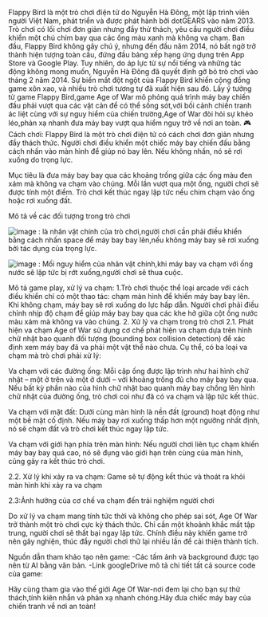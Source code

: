 Flappy Bird là một trò chơi điện tử do Nguyễn Hà Đông, một lập trình viên người Việt Nam, phát triển và được phát hành bởi dotGEARS vào năm 2013. Trò chơi có lối chơi đơn giản nhưng đầy thử thách, yêu cầu người chơi điều khiển một chú chim bay qua các ống màu xanh mà không va chạm. Ban đầu, Flappy Bird không gây chú ý, nhưng đến đầu năm 2014, nó bất ngờ trở thành hiện tượng toàn cầu, đứng đầu bảng xếp hạng ứng dụng trên App Store và Google Play. Tuy nhiên, do áp lực từ sự nổi tiếng và những tác động không mong muốn, Nguyễn Hà Đông đã quyết định gỡ bỏ trò chơi vào tháng 2 năm 2014. Sự biến mất đột ngột của Flappy Bird khiến cộng đồng game xôn xao, và nhiều trò chơi tương tự đã xuất hiện sau đó.
Lấy ý tưởng từ game Flappy Bird,game Age of War mô phỏng quá trình máy bay chiến đấu phải vượt qua các vật cản để có thể sống sót,với bối cảnh chiến tranh ác liệt cùng với sự nguy hiểm của chiến trường,Age of War đòi hỏi sự khéo léo,phản xạ nhanh đưa máy bay vượt qua hiểm nguy trở về nơi an toàn.
🎮 Cách chơi:
Flappy Bird là một trò chơi điện tử có cách chơi đơn giản nhưng đầy thách thức. Người chơi điều khiển một chiếc máy bay chiến đấu bằng cách nhấn vào màn hình để giúp nó bay lên. Nếu không nhấn, nó sẽ rơi xuống do trọng lực.

Mục tiêu là đưa máy bay bay qua các khoảng trống giữa các ống màu đen xám mà không va chạm vào chúng. Mỗi lần vượt qua một ống, người chơi sẽ được tính một điểm. Trò chơi kết thúc ngay lập tức nếu chim chạm vào ống hoặc rơi xuống đất.

Mô tả về các đối tượng trong trò chơi

![image](https://github.com/user-attachments/assets/33bd5cc6-564d-4b53-a1be-29e51f1e7a77)
: là nhân vật chính của trò chơi,người chơi cần phải điều khiển bằng cách nhấn space để máy bay bay lên,nếu không máy bay sẽ rơi xuống bởi tác dụng của trọng lực.

![image](https://github.com/user-attachments/assets/ec7533ba-3a82-4c1b-b3bc-9f36b48bf029)
: Mối nguy hiểm của nhân vật chính,khi máy bay va chạm với ống nước sẽ lập tức bị rớt xuống,người chơi sẽ thua cuộc.

Mô tả game play, xử lý va chạm:
1.Trò chơi thuộc thể loại arcade với cách điều khiển chỉ có một thao tác: chạm màn hình để khiến máy bay bay lên. Khi không chạm, máy bay sẽ rơi xuống do lực hấp dẫn. Người chơi phải điều chỉnh nhịp độ chạm để giúp máy bay bay qua các khe hở giữa cột ống nước màu xám mà không va vào chúng.
2. Xử lý va chạm trong trò chơi
2.1. Phát hiện va chạm
Age of War sử dụng cơ chế phát hiện va chạm dựa trên hình chữ nhật bao quanh đối tượng (bounding box collision detection) để xác định xem máy bay đã va phải một vật thể nào chưa. Cụ thể, có ba loại va chạm mà trò chơi phải xử lý:

Va chạm với các đường ống: Mỗi cặp ống được lập trình như hai hình chữ nhật – một ở trên và một ở dưới – với khoảng trống đủ cho máy bay bay qua. Nếu bất kỳ phần nào của hình chữ nhật bao quanh máy bay chồng lên hình chữ nhật của đường ống, trò chơi coi như đã có va chạm và lập tức kết thúc.


Va chạm với mặt đất: Dưới cùng màn hình là nền đất (ground) hoạt động như một bề mặt cố định. Nếu máy bay rơi xuống thấp hơn một ngưỡng nhất định, nó sẽ chạm đất và trò chơi kết thúc ngay lập tức.


Va chạm với giới hạn phía trên màn hình: Nếu người chơi liên tục chạm khiến máy bay bay quá cao, nó sẽ đụng vào giới hạn trên cùng của màn hình, cũng gây ra kết thúc trò chơi.

2.2. Xử lý khi xảy ra va chạm: Game sẽ tự động kết thúc và thoát ra khỏi màn hình khi xảy ra va chạm

2.3:Ảnh hưởng của cơ chế va chạm đến trải nghiệm người chơi

Do xử lý va chạm mang tính tức thời và không cho phép sai sót, Age Of War trở thành một trò chơi cực kỳ thách thức. Chỉ cần một khoảnh khắc mất tập trung, người chơi sẽ thất bại ngay lập tức. Chính điều này khiến game trở nên gây nghiện, thúc đẩy người chơi thử lại nhiều lần để cải thiện thành tích.

Nguồn dẫn tham khảo tạo nên game:
-Các tấm ảnh và background được tạo nên từ AI bằng văn bản.
-Link googleDrive mô tả chi tiết tất cả source code của game:

Hãy cùng tham gia vào thế giới Age Of War-nơi đem lại cho bạn sự thử thách,tính kiên nhẫn và phản xạ nhanh chóng.Hãy đưa chiếc máy bay của chiến tranh về nơi an toàn!
